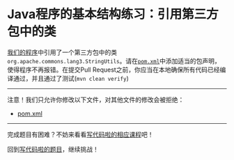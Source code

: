 # Java程序的基本结构练习：引用第三方包中的类

[我们的程序](https://github.com/hcsp/import-a-class-from-3rd-party/blob/master/src/main/java/com/github/hcsp/Main.java)中引用了一个第三方包中的类`org.apache.commons.lang3.StringUtils`。请在[`pom.xml`](https://github.com/hcsp/import-a-class-from-3rd-party/blob/master/pom.xml)中添加适当的包声明，
使得程序不再报错。在提交Pull Request之前，你应当在本地确保所有代码已经编译通过，并且通过了测试(`mvn clean verify`)

-----
注意！我们只允许你修改以下文件，对其他文件的修改会被拒绝：
- [pom.xml](https://github.com/hcsp/import-a-class-from-3rd-party/blob/master/pom.xml)
-----


完成题目有困难？不妨来看看[写代码啦的相应课程](https://xiedaimala.com/tasks/316bb6cc-6aa6-4dac-85e4-ce1c01b72c83/video_tutorials/a1f29194-f920-4945-951c-1de88d83a320)吧！

回到[写代码啦的题目](https://xiedaimala.com/tasks/316bb6cc-6aa6-4dac-85e4-ce1c01b72c83/quizzes/6deff641-d53b-485b-9253-614655e16f3b)，继续挑战！
